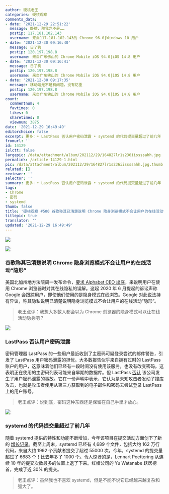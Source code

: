```yaml
---
author: 硬核老王
categories: 硬核观察
comments_data:
- date: '2021-12-29 22:51:22'
  message: 卧槽，那我岂不是……
  postip: 117.181.102.143
  username: 来自117.181.102.143的 Chrome 96.0|Windows 10 用户
- date: '2021-12-30 09:16:40'
  message: 日了狗
  postip: 120.197.198.8
  username: 来自广东佛山的 Chrome Mobile iOS 94.0|iOS 14.8 用户
- date: '2021-12-30 09:16:41'
  message: 日了狗
  postip: 120.197.198.8
  username: 来自广东佛山的 Chrome Mobile iOS 94.0|iOS 14.8 用户
- date: '2021-12-30 09:17:35'
  message: 移动端是不是有问题，没有防重
  postip: 120.197.198.8
  username: 来自广东佛山的 Chrome Mobile iOS 94.0|iOS 14.8 用户
count:
  commentnum: 4
  favtimes: 0
  likes: 0
  sharetimes: 0
  viewnum: 3875
date: '2021-12-29 16:49:49'
editorchoice: false
excerpt: 更多：• LastPass 否认用户密码泄露 • systemd 的代码提交量超过了前几年
fromurl: ''
id: 14129
islctt: false
largepic: /data/attachment/album/202112/29/164827lr1s236iissssahh.jpg
permalink: /article-14129-1.html
pic: /data/attachment/album/202112/29/164827lr1s236iissssahh.jpg.thumb.jpg
related: []
reviewer: ''
selector: ''
summary: 更多：• LastPass 否认用户密码泄露 • systemd 的代码提交量超过了前几年
tags:
- Chrome
- 密码
- systemd
thumb: false
title: '硬核观察 #500 谷歌称其已清楚说明 Chrome 隐身浏览模式不会让用户的在线活动“隐形”'
titlepic: true
translator: ''
updated: '2021-12-29 16:49:49'
---
```


![](/data/attachment/album/202112/29/164827lr1s236iissssahh.jpg)


![](/data/attachment/album/202112/29/164835ldic66dgiaq6hqic.jpg)


### 谷歌称其已清楚说明 Chrome 隐身浏览模式不会让用户的在线活动“隐形”


美国北加州地方法院周一发布命令，[要求 Alphabet CEO 出庭](https://www.bloomberglaw.com/public/document/BrownetalvGoogleLLCetalDocketNo520cv03664NDCalJun022020CourtDocke/7?doc_id=X5K5UKOD7G99JU86J7OJ8PCGKKQ)，来说明用户在使用 Chrome 浏览器时对其在线隐私的误解。这起 2020 年 6 月提起的诉讼声称 Google 会跟踪用户，即使他们使用的是隐身模式在线浏览。Google 对此说法持有异议，称其隐私说明已清楚说明隐身浏览模式不会让用户的在线活动“隐形”。



> 
> 老王点评：我想大多数人都会以为 Chrome 浏览器的隐身模式可以让在线活动隐身吧？
> 
> 
> 


![](/data/attachment/album/202112/29/164901ybziasfbs3ssanas.jpg)


### 


### LastPass 否认用户密码泄露


密码管理器 LastPass 的一些用户最近收到了主密码可疑登录尝试的邮件警告，引发了 LastPass 用户密码泄露的担忧。大多数报告似乎来自拥有过时的 LastPass 账户的用户，这意味着他们已经有一段时间没有使用该服务，也没有改变密码。这表明正在使用的主密码列表可能来自早期的数据库。但 LastPass [否认](https://gizmodo.com/lastpass-says-it-didnt-leak-your-password-1848276573) 该公司发生了用户密码泄露的事故。它在一份声明中表示，它认为是未知攻击者发动了撞库攻击，也就是攻击者使用从第三方获取到的电子邮件和密码去尝试登录 LastPass 上的用户账号。



> 
> 老王点评：说到底，密码这种东西还是保留在自己手里才放心。
> 
> 
> 


![](/data/attachment/album/202112/29/164936bwc32x9zdxy28bap.jpg)


### systemd 的代码提交量超过了前几年


随着 systemd 提供的特性和功能不断增加，今年该项目在提交活动方面创下了新的 [增长记录](https://www.phoronix.com/scan.php?page=news_item&px=systemd-2021-commits)。截至上周末，systemd 已经有 4,689 个文件，包括大约 162 万行代码，来自大约 1992 个贡献者提交了超过 55000 次。今年，systemd 的提交量超过了 6683 个！比去年多了 1000 个。令人惊讶的是，Lennart Poettering 从连续 10 年的提交次数最多的位置上退了下来。红帽公司的 Yu Watanabe 跃居榜首，完成了近 30% 的提交。



> 
> 老王点评：虽然我也不喜欢 systemd，但是不能不说它已经越来越复杂和强大了。
> 
> 
>